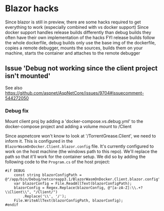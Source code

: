 # Blazor hacks
Since blazor is still in preview, there are some hacks required to get everything to work (especially combined with vs docker support)
Since docker support handles release builds differently than debug builds they often have their own implementation of the hacks
FYI release builds follow the whole dockerfile, debug builds only use the base img of the dockerfile, copies a remote debugger, mounts the sources, builds them on your machine, starts the container and attaches to the remote debugger

## Issue 'Debug not working since the client project isn't mounted'
See also https://github.com/aspnet/AspNetCore/issues/9704#issuecomment-544272050 
### Debug fix
Mount client proj by adding a 'docker-compose.vs.debug.yml' to the docker-compose project and adding a volume mount to /Client

Since aspnetcore won't know to look at '/TorrentGrease.Client', we need to inform it. This is configured in the `BlazorWasmOnDocker.Client.blazor.config` file. It's currently configured to work on the host machine (the windows path to this repo). We'll replace the path so that it'll work for the container setup.
We did so by adding the following code to the `Program.cs` of the host project:

```
#if DEBUG
    const string blazorConfigPath = @"/app/bin/Debug/netcoreapp3.1/BlazorWasmOnDocker.Client.blazor.config";
    var blazorConfig = File.ReadAllText(blazorConfigPath);
    blazorConfig = Regex.Replace(blazorConfig, @"[a-zA-Z]:\\.+?\\Client\\", "/Client/")
        .Replace('\\', '/');
    File.WriteAllText(blazorConfigPath, blazorConfig);
#endif
```
